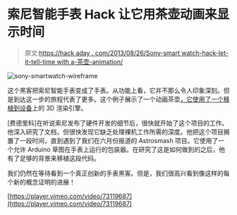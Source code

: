 # 索尼智能手表 Hack 让它用茶壶动画来显示时间

> 原文:[https://hack aday . com/2013/08/26/Sony-smart watch-hack-let-it-tell-time with a-茶壶-animation/](https://hackaday.com/2013/08/26/sony-smartwatch-hack-lets-it-tell-time-with-a-teapot-animation/)

![sony-smartwatch-wireframe](../Images/82cc770a6ea13a0cc1b6a3ce2f120842.png)

这个黑客把索尼智能手表变成了手表。从功能上看，它并不那么令人印象深刻。但是到达这一步的旅程代表了更多。这个例子展示了一个动画茶壶[，它使用了一个移植到设备](http://fedetft.wordpress.com/2013/08/24/tea-time-turns-your-smartwatch-back-into-a-watch-and-a-3d-rendering-engine/)上的 3D 渲染引擎。

[费德里科]在听说索尼发布了硬件开发的细节后，很快就开始了这个项目的工作。他深入研究了文档，但很快发现它缺乏处理裸机工作所需的深度。他把这个项目搁置了一段时间，直到遇到了我们在六月份报道的 Astrosmash 项目。它使用了一个允许 Arduino 草图在手表上运行的包装器。在研究了这是如何做到的之后，他有了足够的背景来移植这段代码。

我们仍然在等待看到一个真正创新的手表黑客。但是，我们很高兴看到像这样的每个新的概念证明的进展！

[https://player.vimeo.com/video/73119687](https://player.vimeo.com/video/73119687)